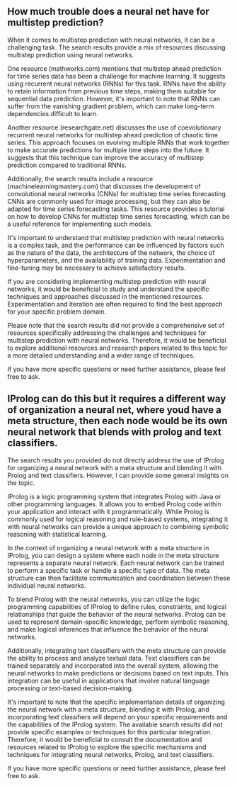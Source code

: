 ## How much trouble does a neural net have for multistep prediction?

When it comes to multistep prediction with neural networks, it can be a challenging task. The search results provide a mix of resources discussing multistep prediction using neural networks.

One resource (mathworks.com) mentions that multistep ahead prediction for time series data has been a challenge for machine learning. It suggests using recurrent neural networks (RNNs) for this task. RNNs have the ability to retain information from previous time steps, making them suitable for sequential data prediction. However, it's important to note that RNNs can suffer from the vanishing gradient problem, which can make long-term dependencies difficult to learn.

Another resource (researchgate.net) discusses the use of coevolutionary recurrent neural networks for multistep ahead prediction of chaotic time series. This approach focuses on evolving multiple RNNs that work together to make accurate predictions for multiple time steps into the future. It suggests that this technique can improve the accuracy of multistep prediction compared to traditional RNNs.

Additionally, the search results include a resource (machinelearningmastery.com) that discusses the development of convolutional neural networks (CNNs) for multistep time series forecasting. CNNs are commonly used for image processing, but they can also be adapted for time series forecasting tasks. This resource provides a tutorial on how to develop CNNs for multistep time series forecasting, which can be a useful reference for implementing such models.

It's important to understand that multistep prediction with neural networks is a complex task, and the performance can be influenced by factors such as the nature of the data, the architecture of the network, the choice of hyperparameters, and the availability of training data. Experimentation and fine-tuning may be necessary to achieve satisfactory results.

If you are considering implementing multistep prediction with neural networks, it would be beneficial to study and understand the specific techniques and approaches discussed in the mentioned resources. Experimentation and iteration are often required to find the best approach for your specific problem domain.

Please note that the search results did not provide a comprehensive set of resources specifically addressing the challenges and techniques for multistep prediction with neural networks. Therefore, it would be beneficial to explore additional resources and research papers related to this topic for a more detailed understanding and a wider range of techniques.

If you have more specific questions or need further assistance, please feel free to ask.


## IProlog can do this but it requires a different way of organization a neural net, where youd have a meta structure, then each node would be its own neural network that blends with prolog and text classifiers.

The search results you provided do not directly address the use of IProlog for organizing a neural network with a meta structure and blending it with Prolog and text classifiers. However, I can provide some general insights on the topic.

IProlog is a logic programming system that integrates Prolog with Java or other programming languages. It allows you to embed Prolog code within your application and interact with it programmatically. While Prolog is commonly used for logical reasoning and rule-based systems, integrating it with neural networks can provide a unique approach to combining symbolic reasoning with statistical learning.

In the context of organizing a neural network with a meta structure in IProlog, you can design a system where each node in the meta structure represents a separate neural network. Each neural network can be trained to perform a specific task or handle a specific type of data. The meta structure can then facilitate communication and coordination between these individual neural networks.

To blend Prolog with the neural networks, you can utilize the logic programming capabilities of IProlog to define rules, constraints, and logical relationships that guide the behavior of the neural networks. Prolog can be used to represent domain-specific knowledge, perform symbolic reasoning, and make logical inferences that influence the behavior of the neural networks.

Additionally, integrating text classifiers with the meta structure can provide the ability to process and analyze textual data. Text classifiers can be trained separately and incorporated into the overall system, allowing the neural networks to make predictions or decisions based on text inputs. This integration can be useful in applications that involve natural language processing or text-based decision-making.

It's important to note that the specific implementation details of organizing the neural network with a meta structure, blending it with Prolog, and incorporating text classifiers will depend on your specific requirements and the capabilities of the IProlog system. The available search results did not provide specific examples or techniques for this particular integration. Therefore, it would be beneficial to consult the documentation and resources related to IProlog to explore the specific mechanisms and techniques for integrating neural networks, Prolog, and text classifiers.

If you have more specific questions or need further assistance, please feel free to ask.
